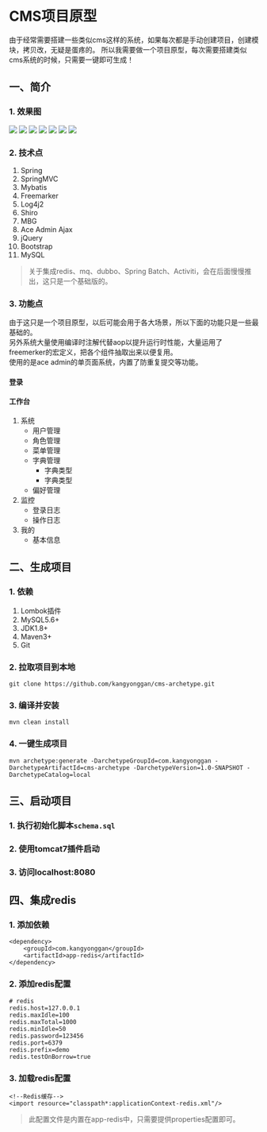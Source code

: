 # CMS项目原型
由于经常需要搭建一些类似cms这样的系统，如果每次都是手动创建项目，创建模块，拷贝改，无疑是蛋疼的。
所以我需要做一个项目原型，每次需要搭建类似cms系统的时候，只需要一键即可生成！

## 一、简介
### 1. 效果图
![](https://kangyonggan.com/upload/cms-01.png)
![](https://kangyonggan.com/upload/cms-02.png)
![](https://kangyonggan.com/upload/cms-03.png)
![](https://kangyonggan.com/upload/cms-04.png)
![](https://kangyonggan.com/upload/cms-05.png)
![](https://kangyonggan.com/upload/cms-06.png)
![](https://kangyonggan.com/upload/cms-07.png)

### 2. 技术点
1. Spring
2. SpringMVC
3. Mybatis
4. Freemarker
5. Log4j2
6. Shiro
7. MBG
8. Ace Admin Ajax
9. jQuery
10. Bootstrap
11. MySQL

> 关于集成redis、mq、dubbo、Spring Batch、Activiti，会在后面慢慢推出，这只是一个基础版的。

### 3. 功能点
由于这只是一个项目原型，以后可能会用于各大场景，所以下面的功能只是一些最基础的。  
另外系统大量使用编译时注解代替aop以提升运行时性能，大量运用了freemerker的宏定义，把各个组件抽取出来以便复用。  
使用的是ace admin的单页面系统，内置了防重复提交等功能。

#### 登录
#### 工作台
1. 系统
    - 用户管理
    - 角色管理
    - 菜单管理
    - 字典管理
        - 字典类型
        - 字典类型
    - 偏好管理
2. 监控
    - 登录日志
    - 操作日志
3. 我的
    - 基本信息

## 二、生成项目
### 1. 依赖
1. Lombok插件
2. MySQL5.6+
3. JDK1.8+
4. Maven3+
5. Git

### 2. 拉取项目到本地 
```
git clone https://github.com/kangyonggan/cms-archetype.git
```

### 3. 编译并安装 
```
mvn clean install
```

### 4. 一键生成项目 
```
mvn archetype:generate -DarchetypeGroupId=com.kangyonggan -DarchetypeArtifactId=cms-archetype -DarchetypeVersion=1.0-SNAPSHOT -DarchetypeCatalog=local
```

## 三、启动项目
### 1. 执行初始化脚本`schema.sql`

### 2. 使用tomcat7插件启动

### 3. 访问localhost:8080

## 四、集成redis
### 1. 添加依赖
```
<dependency>
    <groupId>com.kangyonggan</groupId>
    <artifactId>app-redis</artifactId>
</dependency>
```

### 2. 添加redis配置
```
# redis
redis.host=127.0.0.1
redis.maxIdle=100
redis.maxTotal=1000
redis.minIdle=50
redis.password=123456
redis.port=6379
redis.prefix=demo
redis.testOnBorrow=true
```

### 3. 加载redis配置
```
<!--Redis缓存-->
<import resource="classpath*:applicationContext-redis.xml"/>
```

> 此配置文件是内置在app-redis中，只需要提供properties配置即可。